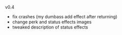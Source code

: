 v0.4

- fix crashes (my dumbass add effect after returning)
- change perk and status effects images
- tweaked description of status effects